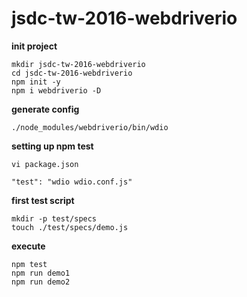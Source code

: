 # jsdc-tw-2016-webdriverio

**init project**

```
mkdir jsdc-tw-2016-webdriverio
cd jsdc-tw-2016-webdriverio
npm init -y
npm i webdriverio -D
```

**generate config**

```
./node_modules/webdriverio/bin/wdio
```

**setting up npm test**

`vi package.json`

```
"test": "wdio wdio.conf.js"
```

**first test script**

```
mkdir -p test/specs
touch ./test/specs/demo.js
```
**execute**

```
npm test
npm run demo1
npm run demo2
```
